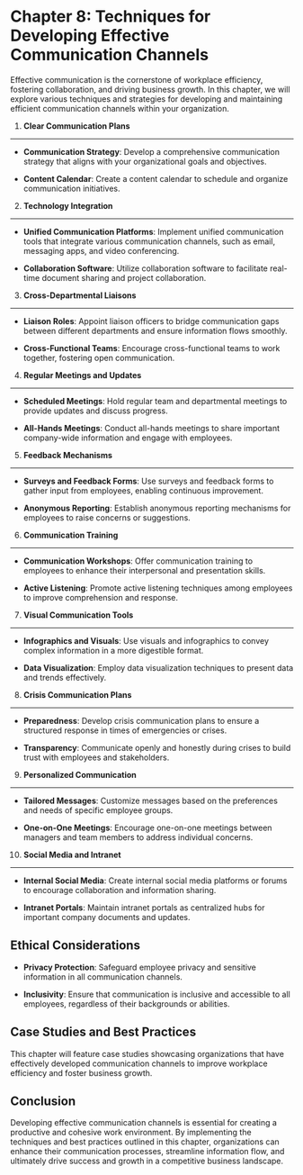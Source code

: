 Chapter 8: Techniques for Developing Effective Communication Channels
=====================================================================

Effective communication is the cornerstone of workplace efficiency, fostering collaboration, and driving business growth. In this chapter, we will explore various techniques and strategies for developing and maintaining efficient communication channels within your organization.

1. **Clear Communication Plans**
--------------------------------

* **Communication Strategy**: Develop a comprehensive communication strategy that aligns with your organizational goals and objectives.

* **Content Calendar**: Create a content calendar to schedule and organize communication initiatives.

2. **Technology Integration**
-----------------------------

* **Unified Communication Platforms**: Implement unified communication tools that integrate various communication channels, such as email, messaging apps, and video conferencing.

* **Collaboration Software**: Utilize collaboration software to facilitate real-time document sharing and project collaboration.

3. **Cross-Departmental Liaisons**
----------------------------------

* **Liaison Roles**: Appoint liaison officers to bridge communication gaps between different departments and ensure information flows smoothly.

* **Cross-Functional Teams**: Encourage cross-functional teams to work together, fostering open communication.

4. **Regular Meetings and Updates**
-----------------------------------

* **Scheduled Meetings**: Hold regular team and departmental meetings to provide updates and discuss progress.

* **All-Hands Meetings**: Conduct all-hands meetings to share important company-wide information and engage with employees.

5. **Feedback Mechanisms**
--------------------------

* **Surveys and Feedback Forms**: Use surveys and feedback forms to gather input from employees, enabling continuous improvement.

* **Anonymous Reporting**: Establish anonymous reporting mechanisms for employees to raise concerns or suggestions.

6. **Communication Training**
-----------------------------

* **Communication Workshops**: Offer communication training to employees to enhance their interpersonal and presentation skills.

* **Active Listening**: Promote active listening techniques among employees to improve comprehension and response.

7. **Visual Communication Tools**
---------------------------------

* **Infographics and Visuals**: Use visuals and infographics to convey complex information in a more digestible format.

* **Data Visualization**: Employ data visualization techniques to present data and trends effectively.

8. **Crisis Communication Plans**
---------------------------------

* **Preparedness**: Develop crisis communication plans to ensure a structured response in times of emergencies or crises.

* **Transparency**: Communicate openly and honestly during crises to build trust with employees and stakeholders.

9. **Personalized Communication**
---------------------------------

* **Tailored Messages**: Customize messages based on the preferences and needs of specific employee groups.

* **One-on-One Meetings**: Encourage one-on-one meetings between managers and team members to address individual concerns.

10. **Social Media and Intranet**
---------------------------------

* **Internal Social Media**: Create internal social media platforms or forums to encourage collaboration and information sharing.

* **Intranet Portals**: Maintain intranet portals as centralized hubs for important company documents and updates.

Ethical Considerations
----------------------

* **Privacy Protection**: Safeguard employee privacy and sensitive information in all communication channels.

* **Inclusivity**: Ensure that communication is inclusive and accessible to all employees, regardless of their backgrounds or abilities.

Case Studies and Best Practices
-------------------------------

This chapter will feature case studies showcasing organizations that have effectively developed communication channels to improve workplace efficiency and foster business growth.

Conclusion
----------

Developing effective communication channels is essential for creating a productive and cohesive work environment. By implementing the techniques and best practices outlined in this chapter, organizations can enhance their communication processes, streamline information flow, and ultimately drive success and growth in a competitive business landscape.
